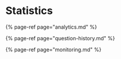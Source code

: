 # Statistics

{% page-ref page="analytics.md" %}

{% page-ref page="question-history.md" %}

{% page-ref page="monitoring.md" %}

